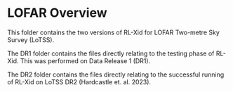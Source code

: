 # LOFAR Overview

This folder contains the two versions of RL-Xid for LOFAR Two-metre Sky Survey (LoTSS).

The DR1 folder contains the files directly relating to the testing phase of RL-Xid. This was performed on Data Release 1 (DR1).

The DR2 folder contains the files directly relating to the successful running of RL-Xid on LoTSS DR2 (Hardcastle et. al. 2023).

